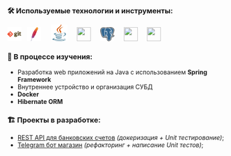 ### 🛠 Используемые технологии и инструменты:
<img height="32" width="32" src="https://raw.githubusercontent.com/github/explore/80688e429a7d4ef2fca1e82350fe8e3517d3494d/topics/git/git.png" />&emsp;<img height="32" width="32" src="https://raw.githubusercontent.com/github/explore/80688e429a7d4ef2fca1e82350fe8e3517d3494d/topics/maven/maven.png" />  &emsp;    <img height="38" width="38" src="https://raw.githubusercontent.com/github/explore/80688e429a7d4ef2fca1e82350fe8e3517d3494d/topics/java/java.png" />  &emsp; <img height="32" width="32" src="https://cdn.jsdelivr.net/npm/simple-icons@v4/icons/spring.svg" /> &emsp; <img height="32" width="32" src="https://raw.githubusercontent.com/github/explore/80688e429a7d4ef2fca1e82350fe8e3517d3494d/topics/postgresql/postgresql.png" />  &emsp;  <img height="32" width="32" src="https://cdn.jsdelivr.net/npm/simple-icons@v4/icons/intellijidea.svg" /> &emsp; <img height="32" width="32" src="https://cdn.jsdelivr.net/npm/simple-icons@v4/icons/linux.svg" />
### 🌱 В процессе изучения:
- Разработка web приложений на Java с использованием **Spring Framework**
- Внутреннее устройство и организация СУБД
- **Docker**
- **Hibernate ORM**
### 🏗 Проекты в разработке:
- [REST API для банковских счетов](https://github.com/pavelslabikov/wallet-api) *(докеризация + Unit тестирование)*;
- [Telegram бот магазин](https://github.com/pavelslabikov/shopping-bot) *(рефакторинг + написание Unit тестов)*;
